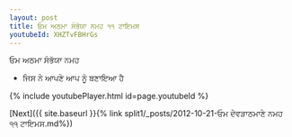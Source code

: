 ```yaml
---
layout: post
title: ਓਮ ਅਠਮਾ ਸੰਭੱਯਾ ਨਮਹ ੧੧ ਟਾਇਮਸ
youtubeId: XHZTvFBHrGs
---
```

 
 
 ਓਮ ਅਠਮਾ ਸੰਭੱਯਾ ਨਮਹ  
 
 -  ਜਿਸ ਨੇ ਆਪਣੇ ਆਪ ਨੂੰ ਬਣਾਇਆ ਹੈ 
 
  
 
  
 
 
 
 
 
 


{% include youtubePlayer.html id=page.youtubeId %}
 
[Next]({{ site.baseurl }}{% link  split1/_posts/2012-10-21-ਓਮ ਦੇਵੜਾਠਮਾਣੇ ਨਮਹ ੧੧ ਟਾਇਮਸ.md%})
 
